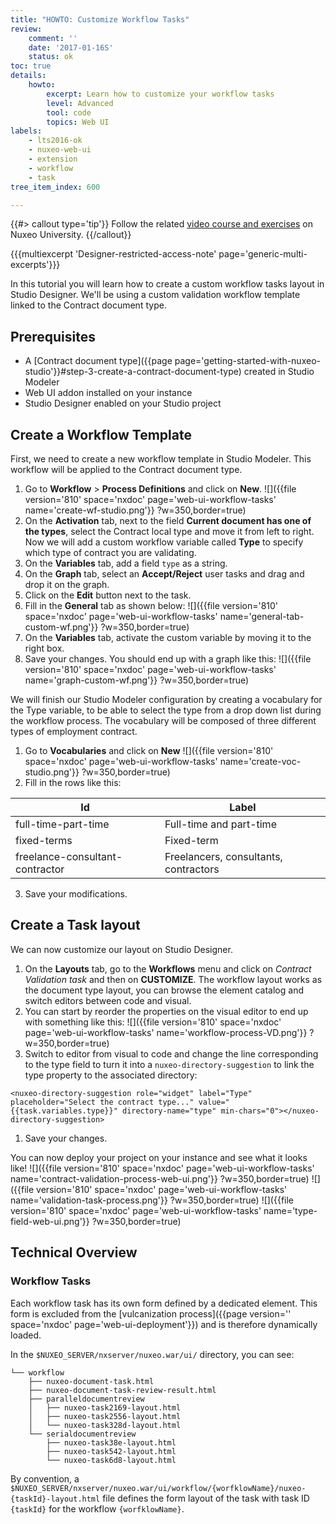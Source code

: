 ```yaml
---
title: "HOWTO: Customize Workflow Tasks"
review:
    comment: ''
    date: '2017-01-16S'
    status: ok
toc: true
details:
    howto:
        excerpt: Learn how to customize your workflow tasks
        level: Advanced
        tool: code
        topics: Web UI
labels:
    - lts2016-ok
    - nuxeo-web-ui
    - extension
    - workflow
    - task
tree_item_index: 600

---
```

{{#> callout type='tip'}}
Follow the related [video course and exercises](https://university.nuxeo.com/store/187249-document-and-workflow-task-layouts-with-nuxeo-studio-designer) on Nuxeo University.
{{/callout}}

{{{multiexcerpt 'Designer-restricted-access-note' page='generic-multi-excerpts'}}}

In this tutorial you will learn how to create a custom workflow tasks layout in Studio Designer. We'll be using a custom validation workflow template linked to the Contract document type.

## Prerequisites
- A [Contract document type]({{page page='getting-started-with-nuxeo-studio'}}#step-3-create-a-contract-document-type) created in Studio Modeler
- Web UI addon installed on your instance
- Studio Designer enabled on your Studio project

## Create a Workflow Template
First, we need to create a new workflow template in Studio Modeler. This workflow will be applied to the Contract document type.

1. Go to **Workflow**&nbsp;> **Process Definitions** and click on **New**.
  ![]({{file version='810' space='nxdoc' page='web-ui-workflow-tasks' name='create-wf-studio.png'}} ?w=350,border=true)
1. On the **Activation** tab, next to the field **Current document has one of the types**, select the Contract local type and move it from left to right.
Now we will add a custom workflow variable called **Type** to specify which type of contract you are validating.
1. On the **Variables** tab, add a field `type` as a string.
1. On the **Graph** tab, select an **Accept/Reject** user tasks and drag and drop it on the graph.
1. Click on the **Edit** button next to the task.
1. Fill in the **General** tab as shown below:
  ![]({{file version='810' space='nxdoc' page='web-ui-workflow-tasks' name='general-tab-custom-wf.png'}} ?w=350,border=true)
1. On the **Variables** tab, activate the custom variable by moving it to the right box.
1. Save your changes.
  You should end up with a graph like this:
  ![]({{file version='810' space='nxdoc' page='web-ui-workflow-tasks' name='graph-custom-wf.png'}} ?w=350,border=true)

We will finish our Studio Modeler configuration by creating a vocabulary for the Type variable, to be able to select the type from a drop down list during the workflow process. The vocabulary will be composed of three different types of employment contract.

1. Go to **Vocabularies** and click on **New**
  ![]({{file version='810' space='nxdoc' page='web-ui-workflow-tasks' name='create-voc-studio.png'}} ?w=350,border=true)
2. Fill in the rows like this:

| Id | Label |
| --- | --- |
| full-time-part-time | Full-time and part-time |
| fixed-terms | Fixed-term |
| freelance-consultant-contractor | Freelancers, consultants, contractors |

3. Save your modifications.

## Create a Task layout
We can now customize our layout on Studio Designer.

1. On the **Layouts** tab, go to the **Workflows** menu and click on _Contract Validation task_ and then on **CUSTOMIZE**.
  The workflow layout works as the document type layout, you can browse the element catalog and switch editors between code and visual.
1. You can start by reorder the properties on the visual editor to end up with something like this:
  ![]({{file version='810' space='nxdoc' page='web-ui-workflow-tasks' name='workflow-process-VD.png'}} ?w=350,border=true)
1. Switch to editor from visual to code and change the line corresponding to the type field to turn it into a `nuxeo-directory-suggestion` to link the type property to the associated directory:
```
<nuxeo-directory-suggestion role="widget" label="Type" placeholder="Select the contract type..." value="{{task.variables.type}}" directory-name="type" min-chars="0"></nuxeo-directory-suggestion>
```
1. Save your changes.  

You can now deploy your project on your instance and see what it looks like!
![]({{file version='810' space='nxdoc' page='web-ui-workflow-tasks' name='contract-validation-process-web-ui.png'}} ?w=350,border=true)
![]({{file version='810' space='nxdoc' page='web-ui-workflow-tasks' name='validation-task-process.png'}} ?w=350,border=true)
![]({{file version='810' space='nxdoc' page='web-ui-workflow-tasks' name='type-field-web-ui.png'}} ?w=350,border=true)

## Technical Overview

### Workflow Tasks

Each workflow task has its own form defined by a dedicated element. This form is excluded from the [vulcanization process]({{page version='' space='nxdoc' page='web-ui-deployment'}}) and is therefore dynamically loaded.

In the `$NUXEO_SERVER/nxserver/nuxeo.war/ui/` directory, you can see:

```
└── workflow
    ├── nuxeo-document-task.html
    ├── nuxeo-document-task-review-result.html
    ├── paralleldocumentreview
    │   ├── nuxeo-task2169-layout.html
    │   ├── nuxeo-task2556-layout.html
    │   └── nuxeo-task328d-layout.html
    └── serialdocumentreview
        ├── nuxeo-task38e-layout.html
        ├── nuxeo-task542-layout.html
        └── nuxeo-task6d8-layout.html
```

By convention, a `$NUXEO_SERVER/nxserver/nuxeo.war/ui/workflow/{worfklowName}/nuxeo-{taskId}-layout.html` file defines the form layout of the task with task ID `{taskId}` for the workflow `{worfklowName}`.
